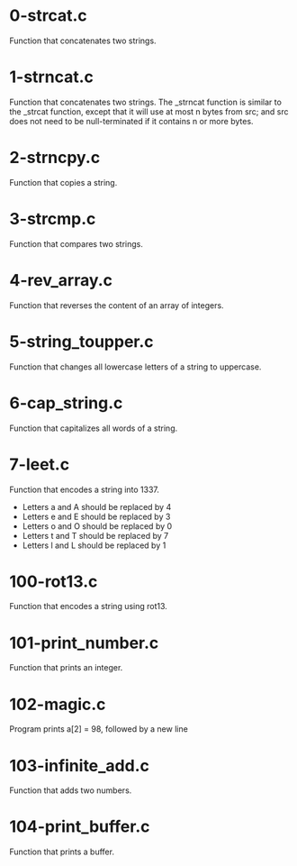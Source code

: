 # 0-strcat.c
Function that concatenates two strings.

# 1-strncat.c
Function that concatenates two strings. The _strncat function is similar to the _strcat function, except that it will use at most n bytes from src; and src does not need to be null-terminated if it contains n or more bytes.

# 2-strncpy.c
Function that copies a string.

# 3-strcmp.c
Function that compares two strings.

# 4-rev_array.c
Function that reverses the content of an array of integers.

# 5-string_toupper.c
Function that changes all lowercase letters of a string to uppercase.

# 6-cap_string.c
Function that capitalizes all words of a string.

# 7-leet.c
Function that encodes a string into 1337.
- Letters a and A should be replaced by 4
- Letters e and E should be replaced by 3
- Letters o and O should be replaced by 0
- Letters t and T should be replaced by 7
- Letters l and L should be replaced by 1

# 100-rot13.c
Function that encodes a string using rot13.

# 101-print_number.c
Function that prints an integer.

# 102-magic.c
Program prints a[2] = 98, followed by a new line

# 103-infinite_add.c
Function that adds two numbers.

# 104-print_buffer.c
Function that prints a buffer.
